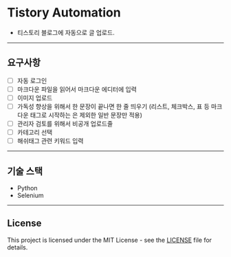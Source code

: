 # Tistory Automation

- 티스토리 블로그에 자동으로 글 업로드.

---
## 요구사항

- [ ] 자동 로그인
- [ ] 마크다운 파일을 읽어서 마크다운 에디터에 입력
- [ ] 이미지 업로드
- [ ] 가독성 향상을 위해서 한 문장이 끝나면 한 줄 띄우기 (리스트, 체크박스, 표 등 마크다운 태그로 시작하는 은 제외한 일반 문장만 적용)
- [ ] 관리자 검토를 위해서 비공개 업로드줄
- [ ] 카테고리 선택
- [ ] 해쉬태그 관련 키워드 입력

---
## 기술 스택

- Python
- Selenium

---

## License

This project is licensed under the MIT License - see the [LICENSE](LICENSE) file for details.
